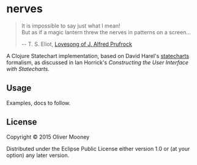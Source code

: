 # nerves
> It is impossible to say just what I mean!   
> But as if a magic lantern threw the nerves in patterns on a screen...  
>  
> -- T. S. Eliot, [Lovesong of J. Alfred Prufrock](http://genius.com/Ts-eliot-the-love-song-of-j-alfred-prufrock-annotated/)

A Clojure Statechart implementation, based on David Harel's [statecharts](http://www.inf.ed.ac.uk/teaching/courses/seoc/2005_2006/resources/statecharts.pdf) formalism, as discussed in Ian Horrick's _Constructing the User Interface with Statecharts_.

## Usage

Examples, docs to follow.

## License

Copyright © 2015 Oliver Mooney

Distributed under the Eclipse Public License either version 1.0 or (at
your option) any later version.
